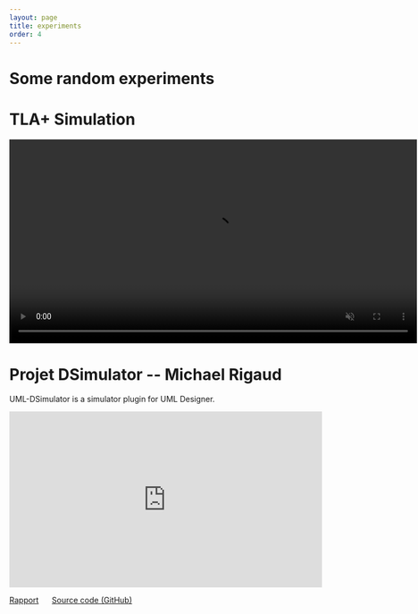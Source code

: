 ```yaml
---
layout: page
title: experiments
order: 4
---
```


# Some random experiments

# TLA+ Simulation

<video src="/assets/videos/tlaplus_simu.mp4" width="730px" autoplay loop muted playsinline class="center-image"></video>

# Projet DSimulator -- Michael Rigaud

UML-DSimulator is a simulator plugin for UML Designer.

<iframe width="560" height="315"  align="center" src="https://www.youtube.com/embed/SrJpCt9xzKE" frameborder="0" allowfullscreen></iframe>

[Rapport](https://github.com/mic-rigaud/UML-DSimulator/blob/master/Documentation/report/rapport_de_base.pdf)
&nbsp;&nbsp;&nbsp;&nbsp;&nbsp;[Source code (GitHub)](https://github.com/mic-rigaud/UML-DSimulator)
